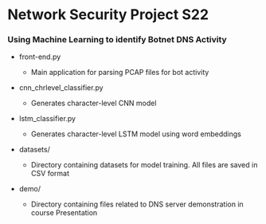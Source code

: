 # Network Security Project S22

### Using Machine Learning to identify Botnet DNS Activity

- front-end.py
  
  - Main application for parsing PCAP files for bot activity

- cnn_chrlevel_classifier.py
  
  - Generates character-level CNN model 

- lstm_classifier.py
  
  - Generates character-level LSTM model using word embeddings

- datasets/
  
  - Directory containing datasets for model training. All files are saved in CSV format

- demo/
  
  - Directory containing files related to DNS server demonstration in course Presentation


